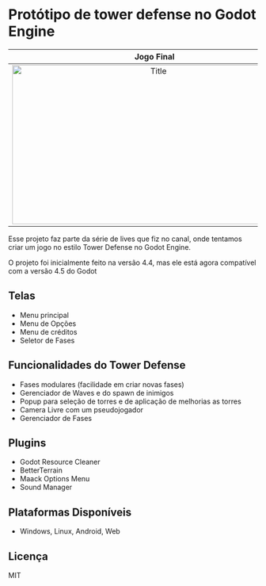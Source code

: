 # Protótipo de tower defense no Godot Engine

Jogo Final             |  Live
:-------------------------:|:-------------------------:
<img width="575" height="321" alt="Title" src="https://github.com/user-attachments/assets/07b9a47e-9531-48cb-9427-d5d8b01e79e8" />  |  [<img width="575" height="321" src="https://github.com/user-attachments/assets/56fd10ac-0414-4b59-8b6f-508ab852407f">](https://www.youtube.com/watch?v=Vgdi_Y4wWLg&list=PLXQabLsUX3viqkEkUT3xfXCW-TTMrU0GS)


Esse projeto faz parte da série de lives que fiz no canal, onde tentamos criar um jogo no estilo Tower Defense no Godot Engine.

O projeto foi inicialmente feito na versão 4.4, mas ele está agora compatível com a versão 4.5 do Godot

## Telas

- Menu principal
- Menu de Opções
- Menu de créditos
- Seletor de Fases

## Funcionalidades do Tower Defense

- Fases modulares (facilidade em criar novas fases)
- Gerenciador de Waves e do spawn de inimigos
- Popup para seleção de torres e de aplicação de melhorias as torres
- Camera Livre com um pseudojogador
- Gerenciador de Fases

## Plugins

- Godot Resource Cleaner
- BetterTerrain
- Maack Options Menu
- Sound Manager

## Plataformas Disponíveis

- Windows, Linux, Android, Web

## Licença

MIT
